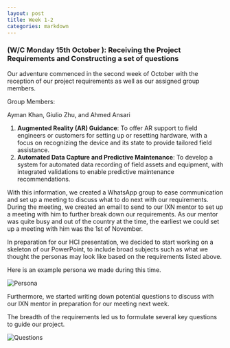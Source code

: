 ```yaml
---
layout: post
title: Week 1-2
categories: markdown
---
```

### (W/C Monday 15th October ): Receiving the Project Requirements and Constructing a set of questions ###
Our adventure commenced in the second week of October with the reception of our project requirements as well as our assigned group members.

Group Members:

Ayman Khan, Giulio Zhu, and Ahmed Ansari

1. **Augmented Reality (AR) Guidance**: To offer AR support to field engineers or customers for setting up or resetting hardware, with a focus on recognizing the device and its state to provide tailored field assistance.
2. **Automated Data Capture and Predictive Maintenance**: To develop a system for automated data recording of field assets and equipment, with integrated validations to enable predictive maintenance recommendations.

With this information, we created a WhatsApp group to ease communication and set up a meeting to discuss what to do next with our requirements. During the meeting, we created an email to send to our IXN mentor to set up a meeting with him to further break down our requirements. As our mentor was quite busy and out of the country at the time, the earliest we could set up a meeting with him was the 1st of November.

In preparation for our HCI presentation, we decided to start working on a skeleton of our PowerPoint, to include broad subjects such as what we thought the personas may look like based on the requirements listed above.

Here is an example persona we made during this time.

![Persona](/2023/group43/assets/images/blogs/Persona.png)

Furthermore, we started writing down potential questions to discuss with our IXN mentor in preparation for our meeting next week.

The breadth of the requirements led us to formulate several key questions to guide our project.

![Questions](/2023/group43/assets/images/blogs/Questions.png)
